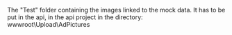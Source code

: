 The "Test" folder containing the images linked to the mock data. It has to be put in the api, in the api project in the directory: wwwroot\Upload\AdPictures
